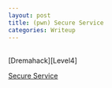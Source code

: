 ```yaml
---
layout: post
title: (pwn) Secure Service
categories: Writeup
---
```

<br>
[Dremahack][Level4]<br>

[Secure Service](https://bugeun1007.tistory.com/84)
